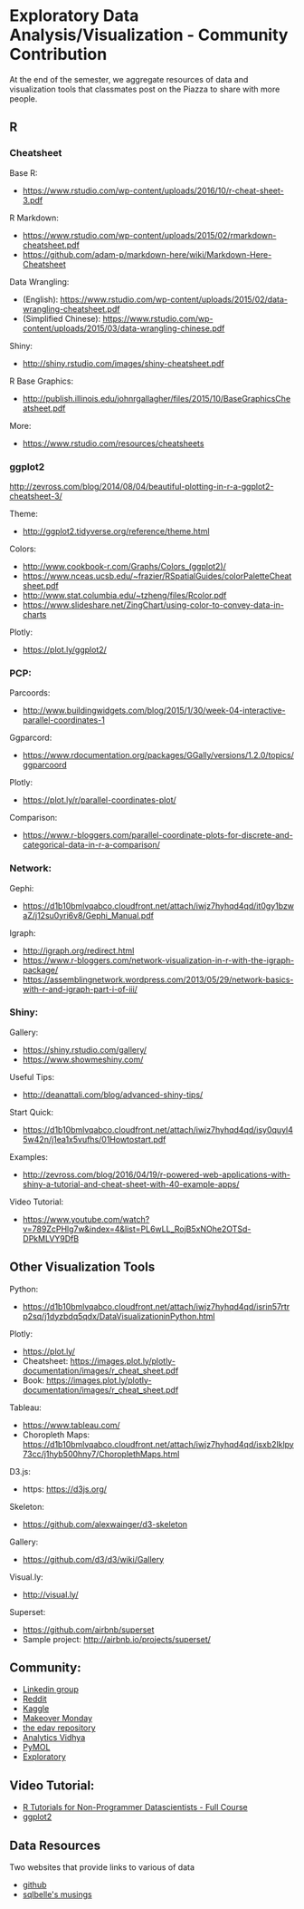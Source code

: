 # Exploratory Data Analysis/Visualization - Community Contribution
At the end of the semester, we aggregate resources of data and visualization tools that classmates post on the Piazza to share with more people. 


## R
### Cheatsheet
Base R: 
- https://www.rstudio.com/wp-content/uploads/2016/10/r-cheat-sheet-3.pdf

R Markdown: 
- https://www.rstudio.com/wp-content/uploads/2015/02/rmarkdown-cheatsheet.pdf
- https://github.com/adam-p/markdown-here/wiki/Markdown-Here-Cheatsheet

Data Wrangling: 
- (English): https://www.rstudio.com/wp-content/uploads/2015/02/data-wrangling-cheatsheet.pdf
- (Simplified Chinese): https://www.rstudio.com/wp-content/uploads/2015/03/data-wrangling-chinese.pdf

Shiny: 
- http://shiny.rstudio.com/images/shiny-cheatsheet.pdf

R Base Graphics:  
- http://publish.illinois.edu/johnrgallagher/files/2015/10/BaseGraphicsCheatsheet.pdf

More: 
- https://www.rstudio.com/resources/cheatsheets

### ggplot2
http://zevross.com/blog/2014/08/04/beautiful-plotting-in-r-a-ggplot2-cheatsheet-3/

Theme:
- http://ggplot2.tidyverse.org/reference/theme.html

Colors:
- http://www.cookbook-r.com/Graphs/Colors_(ggplot2)/
- https://www.nceas.ucsb.edu/~frazier/RSpatialGuides/colorPaletteCheatsheet.pdf
- http://www.stat.columbia.edu/~tzheng/files/Rcolor.pdf
- https://www.slideshare.net/ZingChart/using-color-to-convey-data-in-charts 

Plotly: 
- https://plot.ly/ggplot2/

### PCP:
Parcoords:  
- http://www.buildingwidgets.com/blog/2015/1/30/week-04-interactive-parallel-coordinates-1

Ggparcord: 
- https://www.rdocumentation.org/packages/GGally/versions/1.2.0/topics/ggparcoord

Plotly: 
- https://plot.ly/r/parallel-coordinates-plot/

Comparison: 
- https://www.r-bloggers.com/parallel-coordinate-plots-for-discrete-and-categorical-data-in-r-a-comparison/

### Network:
Gephi: 
- https://d1b10bmlvqabco.cloudfront.net/attach/iwjz7hyhqd4qd/it0gy1bzwaZ/j12su0yri6v8/Gephi_Manual.pdf

Igraph: 
- http://igraph.org/redirect.html
- https://www.r-bloggers.com/network-visualization-in-r-with-the-igraph-package/
- https://assemblingnetwork.wordpress.com/2013/05/29/network-basics-with-r-and-igraph-part-i-of-iii/

### Shiny:
Gallery: 
- https://shiny.rstudio.com/gallery/
- https://www.showmeshiny.com/

Useful Tips: 
- http://deanattali.com/blog/advanced-shiny-tips/

Start Quick: 
- https://d1b10bmlvqabco.cloudfront.net/attach/iwjz7hyhqd4qd/isy0quyl45w42n/j1ea1x5vufhs/01Howtostart.pdf

Examples: 
- http://zevross.com/blog/2016/04/19/r-powered-web-applications-with-shiny-a-tutorial-and-cheat-sheet-with-40-example-apps/

Video Tutorial:
- https://www.youtube.com/watch?v=789ZcPHlg7w&index=4&list=PL6wLL_RojB5xNOhe2OTSd-DPkMLVY9DfB
 
## Other Visualization Tools
Python: 
- https://d1b10bmlvqabco.cloudfront.net/attach/iwjz7hyhqd4qd/isrin57rtrp2sq/j1dyzbdq5qdx/DataVisualizationinPython.html

Plotly: 
- https://plot.ly/
- Cheatsheet: https://images.plot.ly/plotly-documentation/images/r_cheat_sheet.pdf
- Book: https://images.plot.ly/plotly-documentation/images/r_cheat_sheet.pdf

Tableau: 
- https://www.tableau.com/
- Choropleth Maps: https://d1b10bmlvqabco.cloudfront.net/attach/iwjz7hyhqd4qd/isxb2lklpy73cc/j1hyb500hny7/ChoroplethMaps.html

D3.js: 
- https: https://d3js.org/

Skeleton: 
- https://github.com/alexwainger/d3-skeleton

Gallery: 
- https://github.com/d3/d3/wiki/Gallery

Visual.ly: 
- http://visual.ly/

Superset: 
- https://github.com/airbnb/superset
- Sample project: http://airbnb.io/projects/superset/

## Community: 
* [Linkedin group](https://www.linkedin.com/groups/35222/profile) 
* [Reddit](https://www.reddit.com/r/dataisbeautiful/)
* [Kaggle](https://www.kaggle.com/datasets)
* [Makeover Monday](http://www.makeovermonday.co.uk/blog/)
* [the edav repository](http://moorissa.com/edav/)
* [Analytics Vidhya](https://www.analyticsvidhya.com)
* [PyMOL](http://www.pymol.org)
* [Exploratory](https://exploratory.io)

## Video Tutorial:
- [R Tutorials for Non-Programmer Datascientists - Full Course](https://www.youtube.com/playlist?list=PLFAYD0dt5xCzTQHDhMPZwBoaAXWeVhZzg)
- [ggplot2](https://www.youtube.com/watch?v=HeqHMM4ziXA)

## Data Resources
Two websites that provide links to various of data 
- [github](https://github.com/caesar0301/awesome-public-datasets)
- [sqlbelle's musings](https://sqlbelle.com/2015/01/16/data-sets-for-bianalyticsvisualization-projects/)

